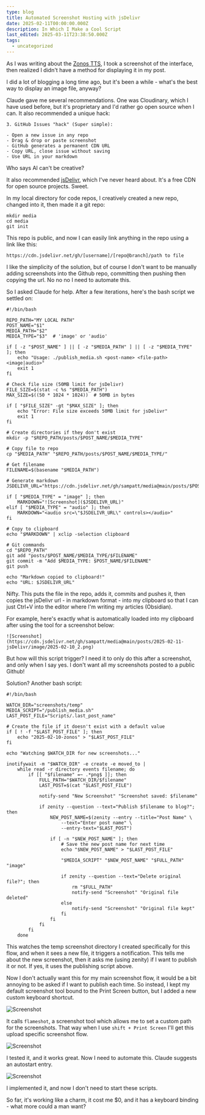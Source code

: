 ```yaml
---
type: blog
title: Automated Screenshot Hosting with jsDelivr
date: 2025-02-11T00:00:00.000Z
description: In Which I Make a Cool Script
last_edited: 2025-03-11T23:38:50.000Z
tags:
  - uncategorized
---
```


As I was writing about the [Zonos TTS](https://sampatt.com/blog/2025-02-10-zonos), I took a screenshot of the interface, then realized I didn't have a method for displaying it in my post.

I did a lot of blogging a long time ago, but it's been a while - what's the best way to display an image file, anyway?

Claude gave me several recommendations. One was Cloudinary, which I have used before, but it's proprietary and I'd rather go open source when I can. It also recommended a unique hack:

```
3. GitHub Issues "hack" (Super simple):

- Open a new issue in any repo
- Drag & drop or paste screenshot
- GitHub generates a permanent CDN URL
- Copy URL, close issue without saving
- Use URL in your markdown
```

Who says AI can't be creative?

It also recommended [jsDelivr](https://www.jsdelivr.com/), which I've never heard about. It's a free CDN for open source projects. Sweet.

In my local directory for code repos, I creatively created a new repo, changed into it, then made it a git repo:
```
mkdir media
cd media
git init
```

This repo is public, and now I can easily link anything in the repo using a link like this:

`https://cdn.jsdelivr.net/gh/[username]/[repo@branch]/path to file`

I like the simplicity of the solution, but of course I don't want to be manually adding screenshots into the Github repo, committing then pushing then copying the url. No no no I need to automate this.

So I asked Claude for help. After a few iterations, here's the bash script we settled on:

```
#!/bin/bash

REPO_PATH="MY LOCAL PATH"
POST_NAME="$1"
MEDIA_PATH="$2"
MEDIA_TYPE="$3"  # 'image' or 'audio'

if [ -z "$POST_NAME" ] || [ -z "$MEDIA_PATH" ] || [ -z "$MEDIA_TYPE" ]; then
    echo "Usage: ./publish_media.sh <post-name> <file-path> <image|audio>"
    exit 1
fi

# Check file size (50MB limit for jsDelivr)
FILE_SIZE=$(stat -c %s "$MEDIA_PATH")
MAX_SIZE=$((50 * 1024 * 1024))  # 50MB in bytes

if [ "$FILE_SIZE" -gt "$MAX_SIZE" ]; then
    echo "Error: File size exceeds 50MB limit for jsDelivr"
    exit 1
fi

# Create directories if they don't exist
mkdir -p "$REPO_PATH/posts/$POST_NAME/$MEDIA_TYPE"

# Copy file to repo
cp "$MEDIA_PATH" "$REPO_PATH/posts/$POST_NAME/$MEDIA_TYPE/"

# Get filename
FILENAME=$(basename "$MEDIA_PATH")

# Generate markdown
JSDELIVR_URL="https://cdn.jsdelivr.net/gh/sampatt/media@main/posts/$POST_NAME/$MEDIA_TYPE/$FILENAME"

if [ "$MEDIA_TYPE" = "image" ]; then
    MARKDOWN="![Screenshot]($JSDELIVR_URL)"
elif [ "$MEDIA_TYPE" = "audio" ]; then
    MARKDOWN="<audio src=\"$JSDELIVR_URL\" controls></audio>"
fi

# Copy to clipboard
echo "$MARKDOWN" | xclip -selection clipboard

# Git commands
cd "$REPO_PATH"
git add "posts/$POST_NAME/$MEDIA_TYPE/$FILENAME"
git commit -m "Add $MEDIA_TYPE: $POST_NAME/$FILENAME"
git push

echo "Markdown copied to clipboard!"
echo "URL: $JSDELIVR_URL"
```

Nifty. This puts the file in the repo, adds it, commits and pushes it, then copies the jsDelivr url - in markdown format - into my clipboard so that I can just Ctrl+V into the editor where I'm writing my articles (Obsidian).

For example, here's exactly what is automatically loaded into my clipboard after using the tool for a screenshot below:

`![Screenshot](https://cdn.jsdelivr.net/gh/sampatt/media@main/posts/2025-02-11-jsDelivr/image/2025-02-10_2.png)`

But how will this script trigger? I need it to only do this after a screenshot, and only when I say yes. I don't want all my screenshots posted to a public Github!

Solution? Another bash script:

```
#!/bin/bash

WATCH_DIR="screenshots/temp"
MEDIA_SCRIPT="/publish_media.sh"
LAST_POST_FILE="Scripts/.last_post_name"

# Create the file if it doesn't exist with a default value
if [ ! -f "$LAST_POST_FILE" ]; then
    echo "2025-02-10-zonos" > "$LAST_POST_FILE"
fi

echo "Watching $WATCH_DIR for new screenshots..."

inotifywait -m "$WATCH_DIR" -e create -e moved_to |
    while read -r directory events filename; do
        if [[ "$filename" =~ .*png$ ]]; then
            FULL_PATH="$WATCH_DIR/$filename"
            LAST_POST=$(cat "$LAST_POST_FILE")
            
            notify-send "New Screenshot" "Screenshot saved: $filename"
            
            if zenity --question --text="Publish $filename to blog?"; then
                NEW_POST_NAME=$(zenity --entry --title="Post Name" \
                    --text="Enter post name" \
                    --entry-text="$LAST_POST")
                
                if [ -n "$NEW_POST_NAME" ]; then
                    # Save the new post name for next time
                    echo "$NEW_POST_NAME" > "$LAST_POST_FILE"
                    
                    "$MEDIA_SCRIPT" "$NEW_POST_NAME" "$FULL_PATH" "image"
                    
                    if zenity --question --text="Delete original file?"; then
                        rm "$FULL_PATH"
                        notify-send "Screenshot" "Original file deleted"
                    else
                        notify-send "Screenshot" "Original file kept"
                    fi
                fi
            fi
        fi
    done
```

This watches the temp screenshot directory I created specifically for this flow, and when it sees a new file, it triggers a notification. This tells me about the new screenshot, then it asks me (using zenity) if I want to publish it or not. If yes, it uses the publishing script above.

Now I don't actually want this for my main screenshot flow, it would be a bit annoying to be asked if I want to publish each time. So instead, I kept my default screenshot tool bound to the Print Screen button, but I added a new custom keyboard shortcut.

![Screenshot](https://cdn.jsdelivr.net/gh/sampatt/media@main/posts/2025-02-11-jsDelivr/image/2025-02-16-17-58.png)

It calls `flameshot`, a screenshot tool which allows me to set a custom path for the screenshots. That way when I use `shift + Print Screen` I'll get this upload specific screenshot flow.


![Screenshot](https://cdn.jsdelivr.net/gh/sampatt/media@main/posts/2025-02-11-jsDelivr/image/2025-02-10_2.png)

I tested it, and it works great. Now I need to automate this. Claude suggests an autostart entry.

![Screenshot](https://cdn.jsdelivr.net/gh/sampatt/media@main/posts/2025-02-11-jsDelivr/image/2025-02-16-17-59.png)

I implemented it, and now I don't need to start these scripts.

So far, it's working like a charm, it cost me $0, and it has a keyboard binding - what more could a man want?
